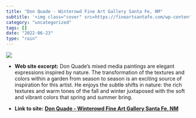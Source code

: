 ```yaml
---
title: "Don Quade - Winterowd Fine Art Gallery Santa Fe, NM"
subtitle: '<img class="cover" src=https://fineartsantafe.com/wp-content/uploads/2019/05/dq_musicymariposa_16x16...'
category: "uncategorized"
tags: []
date: "2022-06-23"
type: "rain"
---
```

<img class="cover" src=https://fineartsantafe.com/wp-content/uploads/2019/05/dq_musicymariposa_16x16.jpg>



* **Web site excerpt:** Don Quade’s mixed media paintings are elegant expressions inspired by nature. The transformation of the textures and colors within a garden from season to season is an exciting source of inspiration for this artist. He enjoys the subtle shifts in nature: the rich textures and warm tones of the fall and winter juxtaposed with the soft and vibrant colors that spring and summer bring.

* **Link to site:** **[Don Quade - Winterowd Fine Art Gallery Santa Fe, NM](https://fineartsantafe.com/don-quade-contemporary-abstract/)**